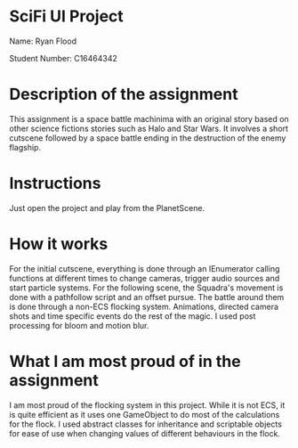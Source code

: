 # SciFi UI Project

Name: Ryan Flood

Student Number: C16464342

# Description of the assignment
This assignment is a space battle machinima with an original story based on other science fictions stories such as Halo and Star Wars. It involves a short cutscene followed by a space battle ending in the destruction of the enemy flagship.

# Instructions
Just open the project and play from the PlanetScene.

# How it works
For the initial cutscene, everything is done through an IEnumerator calling functions at different times to change cameras, trigger audio sources and start particle systems. For the following scene, the Squadra's movement is done with a pathfollow script and an offset pursue. The battle around them is done through a non-ECS flocking system. Animations, directed camera shots and time specific events do the rest of the magic. I used post processing for bloom and motion blur. 

# What I am most proud of in the assignment
I am most proud of the flocking system in this project. While it is not ECS, it is quite efficient as it uses one GameObject to do most of the calculations for the flock. I used abstract classes for inheritance and scriptable objects for ease of use when changing values of different behaviours in the flock. 




